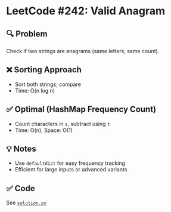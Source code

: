 # LeetCode #242: Valid Anagram

## 🔍 Problem

Check if two strings are anagrams (same letters, same count).

## ❌ Sorting Approach

- Sort both strings, compare
- Time: O(n log n)

## ✅ Optimal (HashMap Frequency Count)

- Count characters in `s`, subtract using `t`
- Time: O(n), Space: O(1)

## 💡 Notes

- Use `defaultdict` for easy frequency tracking
- Efficient for large inputs or advanced variants

## ✅ Code

See [`solution.py`](./optimal.py)